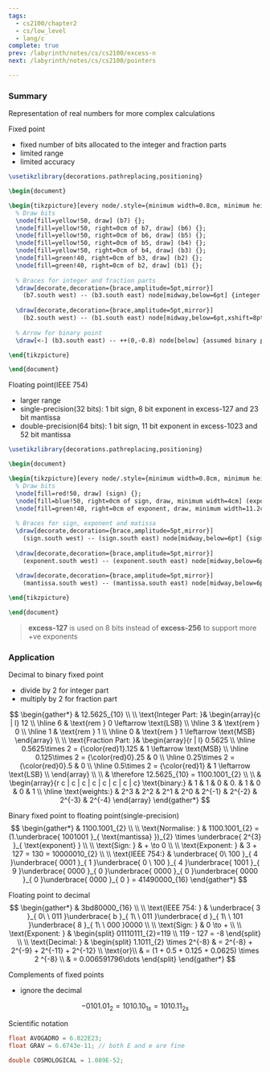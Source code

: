 ```yaml
---
tags:
  - cs2100/chapter2
  - cs/low_level
  - lang/c
complete: true
prev: /labyrinth/notes/cs/cs2100/excess-n
next: /labyrinth/notes/cs/cs2100/pointers

---
```

### Summary
Representation of real numbers for more complex calculations

Fixed point
- fixed number of bits allocated to the integer and fraction parts
- limited range
- limited accuracy

```tikz
\usetikzlibrary{decorations.pathreplacing,positioning}

\begin{document}

\begin{tikzpicture}[every node/.style={minimum width=0.8cm, minimum height=0.8cm}]
  % Draw bits
  \node[fill=yellow!50, draw] (b7) {};
  \node[fill=yellow!50, right=0cm of b7, draw] (b6) {};
  \node[fill=yellow!50, right=0cm of b6, draw] (b5) {};
  \node[fill=yellow!50, right=0cm of b5, draw] (b4) {};
  \node[fill=yellow!50, right=0cm of b4, draw] (b3) {};
  \node[fill=green!40, right=0cm of b3, draw] (b2) {};
  \node[fill=green!40, right=0cm of b2, draw] (b1) {};
  
  % Braces for integer and fraction parts
  \draw[decorate,decoration={brace,amplitude=5pt,mirror}] 
    (b7.south west) -- (b3.south east) node[midway,below=6pt] {integer part};
  
  \draw[decorate,decoration={brace,amplitude=5pt,mirror}] 
    (b2.south west) -- (b1.south east) node[midway,below=6pt,xshift=8pt] {fraction part};
  
  % Arrow for binary point
  \draw[<-] (b3.south east) -- ++(0,-0.8) node[below] {assumed binary point};

\end{tikzpicture}

\end{document}
```

Floating point(IEEE 754)
- larger range
- single-precision(32 bits): 1 bit sign, 8 bit exponent in excess-127 and 23 bit mantissa
- double-precision(64 bits): 1 bit sign, 11 bit exponent in excess-1023 and 52 bit mantissa

```tikz
\usetikzlibrary{decorations.pathreplacing,positioning}

\begin{document}

\begin{tikzpicture}[every node/.style={minimum width=0.8cm, minimum height=0.8cm}]
  % Draw bits
  \node[fill=red!50, draw] (sign) {};
  \node[fill=blue!50, right=0cm of sign, draw, minimum width=4cm] (exponent) {};
  \node[fill=green!40, right=0cm of exponent, draw, minimum width=11.2cm] (mantissa) {};
  
  % Braces for sign, exponent and matissa
  \draw[decorate,decoration={brace,amplitude=5pt,mirror}] 
    (sign.south west) -- (sign.south east) node[midway,below=6pt] {sign};
  
  \draw[decorate,decoration={brace,amplitude=5pt,mirror}] 
    (exponent.south west) -- (exponent.south east) node[midway,below=6pt] {exponent};
    
  \draw[decorate,decoration={brace,amplitude=5pt,mirror}] 
    (mantissa.south west) -- (mantissa.south east) node[midway,below=6pt] {mantissa};

\end{tikzpicture}

\end{document}
```
> **excess-127** is used on 8 bits instead of **excess-256** to support more +ve exponents
### Application
Decimal to binary fixed point
- divide by 2 for integer part
- multiply by 2 for fraction part

$$
\begin{gather*}
& 12.5625_{10} \\
\\
\text{Integer Part: }& \begin{array}{c | l}
12  \\
\hline
6 & \text{rem } 0 \leftarrow \text{LSB} \\
\hline
3 & \text{rem } 0 \\
\hline
1 & \text{rem } 1 \\
\hline
0 & \text{rem } 1 \leftarrow \text{MSB}
\end{array} \\
\\
\text{Fraction Part: }& \begin{array}{r | l}
0.5625 \\
\hline
0.5625\times 2 = {\color{red}1}.125 & 1 \leftarrow \text{MSB} \\
\hline
0.125\times 2 = {\color{red}0}.25 & 0 \\
\hline
0.25\times 2 = {\color{red}0}.5 & 0 \\
\hline
0.5\times 2 = {\color{red}1} & 1 \leftarrow \text{LSB} \\
\end{array} \\
\\
& \therefore 12.5625_{10} = 1100.1001_{2} \\
\\
& \begin{array}{r c | c | c | c | c | c | c | c}
\text{binary:} & 1 & 1 & 0 & 0. & 1 & 0 & 0 & 1 \\
\hline
\text{weights:} & 2^3 & 2^2 & 2^1 & 2^0 & 2^{-1} & 2^{-2} & 2^{-3} & 2^{-4}
\end{array}
\end{gather*}
$$

Binary fixed point to floating point(single-precision)
$$
\begin{gather*}
& 1100.1001_{2} \\
\\
\text{Normalise: } & 1100.1001_{2} = (1.\underbrace{ 1001001 }_{ \text{mantissa} })_{2} \times \underbrace{ 2^{3} }_{ \text{exponent} } \\
\\
\text{Sign: } & + \to 0 \\
\\
\text{Exponent: } & 3 + 127 = 130 = 10000010_{2} \\
\\
\text{IEEE 754:} & \underbrace{ 0\ 100 }_{ 4 }\underbrace{ 0001 }_{ 1 }\underbrace{ 0 \ 100 }_{ 4 }\underbrace{ 1001 }_{ 9 }\underbrace{ 0000 }_{ 0 }\underbrace{ 0000 }_{ 0 }\underbrace{ 0000 }_{ 0 }\underbrace{ 0000 }_{ 0 } = 41490000_{16}
\end{gather*}
$$

Floating point to decimal
$$
\begin{gather*}
& 3bd80000_{16} \\
\\
\text{IEEE 754: } & \underbrace{ 3 }_{ 0\ \ 011 }\underbrace{ b }_{ 1\ \ 011 }\underbrace{ d }_{ 1\ \ 101 }\underbrace{ 8 }_{ 1\ \ 000 }0000 \\
\\
\text{Sign: } & 0 \to + \\
\\
\text{Exponent: } & \begin{split}
01110111_{2}=119 \\
119 - 127 = -8
\end{split} \\
\\
\text{Decimal: } & \begin{split}
 1.1011_{2} \times 2^{-8} & = 2^{-8} + 2^{-9} + 2^{-11} + 2^{-12} \\
 \text{or}\\
 & = (1 + 0.5 + 0.125 + 0.0625) \times 2 ^{-8} \\
 & =  0.006591796\dots
\end{split}
\end{gather*}
$$

Complements of fixed points
- ignore the decimal

$$
-0101.01_{2} = 1010.10_{1s} = 1010.11_{2s}
$$

Scientific notation
```c
float AVOGADRO = 6.022E23;
float GRAV = 6.6743e-11; // both E and e are fine

double COSMOLOGICAL = 1.089E-52;
```
